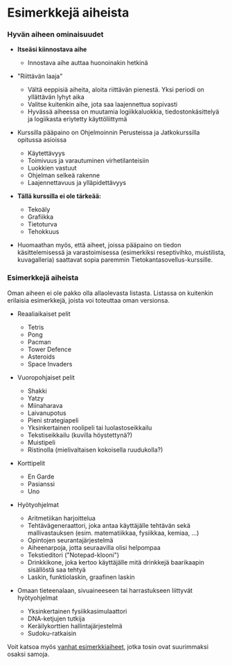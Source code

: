 ﻿# Esimerkkejä aiheista

### Hyvän aiheen ominaisuudet

* **Itseäsi kiinnostava aihe**
  * Innostava aihe auttaa huonoinakin hetkinä

* "Riittävän laaja"
  * Vältä eeppisiä aiheita, aloita riittävän pienestä. Yksi periodi on yllättävän lyhyt aika
  * Valitse kuitenkin aihe, jota saa laajennettua sopivasti
  * Hyvässä aiheessa on muutamia logiikkaluokkia, tiedostonkäsittelyä ja logiikasta eriytetty käyttöliittymä

* Kurssilla pääpaino on Ohjelmoinnin Perusteissa ja Jatkokurssilla opitussa asioissa
  * Käytettävyys
  * Toimivuus ja varautuminen virhetilanteisiin
  * Luokkien vastuut
  * Ohjelman selkeä rakenne
  * Laajennettavuus ja ylläpidettävyys

* **Tällä kurssilla ei ole tärkeää:**
  * Tekoäly
  * Grafiikka
  * Tietoturva
  * Tehokkuus
  
* Huomaathan myös, että aiheet, joissa pääpaino on tiedon käsittelemisessä ja varastoimisessa (esimerkiksi reseptivihko, muistilista, kuvagalleria) saattavat sopia paremmin Tietokantasovellus-kurssille.

### Esimerkkejä aiheista

Oman aiheen ei ole pakko olla allaolevasta listasta. Listassa on kuitenkin erilaisia esimerkkejä, joista voi toteuttaa oman versionsa.

* Reaaliaikaiset pelit
  * Tetris
  * Pong
  * Pacman
  * Tower Defence
  * Asteroids
  * Space Invaders

* Vuoropohjaiset pelit
  * Shakki
  * Yatzy
  * Miinaharava
  * Laivanupotus
  * Pieni strategiapeli
  * Yksinkertainen roolipeli tai luolastoseikkailu
  * Tekstiseikkailu (kuvilla höystettynä?)
  * Muistipeli
  * Ristinolla (mielivaltaisen kokoisella ruudukolla?)

* Korttipelit
  * En Garde
  * Pasianssi
  * Uno

* Hyötyohjelmat
  * Aritmetiikan harjoittelua
  * Tehtävägeneraattori, joka antaa käyttäjälle tehtävän sekä mallivastauksen (esim. matematiikkaa, fysiikkaa, kemiaa, ...)
  * Opintojen seurantajärjestelmä
  * Aiheenarpoja, jotta seuraavilla olisi helpompaa
  * Tekstieditori ("Notepad-klooni") 
  * Drinkkikone, joka kertoo käyttäjälle mitä drinkkejä baarikaapin sisällöstä saa tehtyä
  * Laskin, funktiolaskin, graafinen laskin

* Omaan tieteenalaan, sivuaineeseen tai harrastukseen liittyvät hyötyohjelmat
  * Yksinkertainen fysiikkasimulaattori
  * DNA-ketjujen tutkija 
  * Keräilykorttien hallintajärjestelmä
  * Sudoku-ratkaisin

Voit katsoa myös [vanhat esimerkkiaiheet](https://www.cs.helsinki.fi/node/59273), jotka tosin ovat suurimmaksi osaksi samoja.

